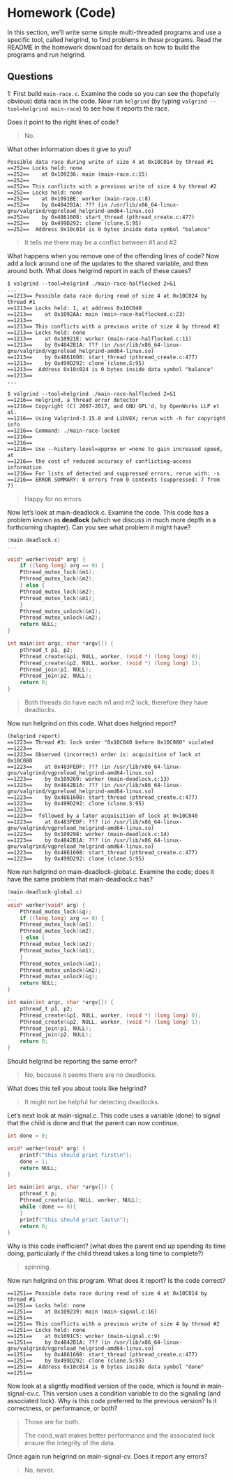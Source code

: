 # Homework (Code)

In this section, we’ll write some simple multi-threaded programs and
use a specific tool, called helgrind, to find problems in these programs.
Read the README in the homework download for details on how to
build the programs and run helgrind.

## Questions

1: First build `main-race.c`. Examine the code so you can see the
(hopefully obvious) data race in the code. Now run `helgrind` (by
typing `valgrind --tool=helgrind main-race`) to see how it
reports the race. 

Does it point to the right lines of code? 

> No.

What other
information does it give to you?

```
Possible data race during write of size 4 at 0x10C014 by thread #1
==252== Locks held: none
==252==    at 0x109236: main (main-race.c:15)
==252==
==252== This conflicts with a previous write of size 4 by thread #2
==252== Locks held: none
==252==    at 0x1091BE: worker (main-race.c:8)
==252==    by 0x4842B1A: ??? (in /usr/lib/x86_64-linux-gnu/valgrind/vgpreload_helgrind-amd64-linux.so)
==252==    by 0x4861608: start_thread (pthread_create.c:477)
==252==    by 0x499D292: clone (clone.S:95)
==252==  Address 0x10c014 is 0 bytes inside data symbol "balance"
```

> It tells me there may be a conflict between #1 and #2

What happens when you remove one of the offending lines of code?
Now add a lock around one of the updates to the shared variable,
and then around both. What does helgrind report in each of these
cases?

```
$ valgrind --tool=helgrind ./main-race-halflocked 2>&1
...
==1213== Possible data race during read of size 4 at 0x10C024 by thread #1
==1213== Locks held: 1, at address 0x10C040
==1213==    at 0x1092AA: main (main-race-halflocked.c:23)
==1213==
==1213== This conflicts with a previous write of size 4 by thread #2
==1213== Locks held: none
==1213==    at 0x10921E: worker (main-race-halflocked.c:11)
==1213==    by 0x4842B1A: ??? (in /usr/lib/x86_64-linux-gnu/valgrind/vgpreload_helgrind-amd64-linux.so)
==1213==    by 0x4861608: start_thread (pthread_create.c:477)
==1213==    by 0x499D292: clone (clone.S:95)
==1213==  Address 0x10c024 is 0 bytes inside data symbol "balance"
==1213==
...

$ valgrind --tool=helgrind ./main-race-halflocked 2>&1
==1216== Helgrind, a thread error detector
==1216== Copyright (C) 2007-2017, and GNU GPL'd, by OpenWorks LLP et al.
==1216== Using Valgrind-3.15.0 and LibVEX; rerun with -h for copyright info
==1216== Command: ./main-race-locked
==1216==
==1216==
==1216== Use --history-level=approx or =none to gain increased speed, at
==1216== the cost of reduced accuracy of conflicting-access information
==1216== For lists of detected and suppressed errors, rerun with: -s
==1216== ERROR SUMMARY: 0 errors from 0 contexts (suppressed: 7 from 7)
```

> Happy for no errors.

Now let’s look at main-deadlock.c. Examine the code. This
code has a problem known as **deadlock** (which we discuss in much
more depth in a forthcoming chapter). Can you see what problem
it might have?

```c
(main-deadlock.c)
...

void* worker(void* arg) {
    if ((long long) arg == 0) {
	Pthread_mutex_lock(&m1);
	Pthread_mutex_lock(&m2);
    } else {
	Pthread_mutex_lock(&m2);
	Pthread_mutex_lock(&m1);
    }
    Pthread_mutex_unlock(&m1);
    Pthread_mutex_unlock(&m2);
    return NULL;
}

int main(int argc, char *argv[]) {
    pthread_t p1, p2;
    Pthread_create(&p1, NULL, worker, (void *) (long long) 0);
    Pthread_create(&p2, NULL, worker, (void *) (long long) 1);
    Pthread_join(p1, NULL);
    Pthread_join(p2, NULL);
    return 0;
}
```

> Both threads do have each m1 and m2 lock, therefore they have deadlocks.

Now run helgrind on this code. What does helgrind report?

```
(helgrind report)
==1223== Thread #3: lock order "0x10C040 before 0x10C080" violated
==1223==
==1223== Observed (incorrect) order is: acquisition of lock at 0x10C080
==1223==    at 0x483FEDF: ??? (in /usr/lib/x86_64-linux-gnu/valgrind/vgpreload_helgrind-amd64-linux.so)
==1223==    by 0x109269: worker (main-deadlock.c:13)
==1223==    by 0x4842B1A: ??? (in /usr/lib/x86_64-linux-gnu/valgrind/vgpreload_helgrind-amd64-linux.so)
==1223==    by 0x4861608: start_thread (pthread_create.c:477)
==1223==    by 0x499D292: clone (clone.S:95)
==1223==
==1223==  followed by a later acquisition of lock at 0x10C040
==1223==    at 0x483FEDF: ??? (in /usr/lib/x86_64-linux-gnu/valgrind/vgpreload_helgrind-amd64-linux.so)
==1223==    by 0x109298: worker (main-deadlock.c:14)
==1223==    by 0x4842B1A: ??? (in /usr/lib/x86_64-linux-gnu/valgrind/vgpreload_helgrind-amd64-linux.so)
==1223==    by 0x4861608: start_thread (pthread_create.c:477)
==1223==    by 0x499D292: clone (clone.S:95)
```

Now run helgrind on main-deadlock-global.c. Examine
the code; does it have the same problem that main-deadlock.c
has?

```c
(main-deadlock-global.c)
...
void* worker(void* arg) {
    Pthread_mutex_lock(&g);
    if ((long long) arg == 0) {
	Pthread_mutex_lock(&m1);
	Pthread_mutex_lock(&m2);
    } else {
	Pthread_mutex_lock(&m2);
	Pthread_mutex_lock(&m1);
    }
    Pthread_mutex_unlock(&m1);
    Pthread_mutex_unlock(&m2);
    Pthread_mutex_unlock(&g);
    return NULL;
}

int main(int argc, char *argv[]) {
    pthread_t p1, p2;
    Pthread_create(&p1, NULL, worker, (void *) (long long) 0);
    Pthread_create(&p2, NULL, worker, (void *) (long long) 1);
    Pthread_join(p1, NULL);
    Pthread_join(p2, NULL);
    return 0;
}

```

Should helgrind be reporting the same error? 

> No, because it seems there are no deadlocks.

What does this tell you about tools like helgrind?

> It might not be helpful for detecting deadlocks.

Let’s next look at main-signal.c. This code uses a variable (done)
to signal that the child is done and that the parent can now continue.

```c
int done = 0;

void* worker(void* arg) {
    printf("this should print first\n");
    done = 1;
    return NULL;
}

int main(int argc, char *argv[]) {
    pthread_t p;
    Pthread_create(&p, NULL, worker, NULL);
    while (done == 0){
    }
    printf("this should print last\n");
    return 0;
}

```

Why is this code inefficient? (what does the parent end up spending
its time doing, particularly if the child thread takes a long time
to complete?)

> spinning.

Now run helgrind on this program. What does it report? Is the
code correct?

```
==1251== Possible data race during read of size 4 at 0x10C014 by thread #1
==1251== Locks held: none
==1251==    at 0x109239: main (main-signal.c:16)
==1251==
==1251== This conflicts with a previous write of size 4 by thread #2
==1251== Locks held: none
==1251==    at 0x1091C5: worker (main-signal.c:9)
==1251==    by 0x4842B1A: ??? (in /usr/lib/x86_64-linux-gnu/valgrind/vgpreload_helgrind-amd64-linux.so)
==1251==    by 0x4861608: start_thread (pthread_create.c:477)
==1251==    by 0x499D292: clone (clone.S:95)
==1251==  Address 0x10c014 is 0 bytes inside data symbol "done"
==1251==
```

Now look at a slightly modified version of the code, which is found
in main-signal-cv.c. This version uses a condition variable to
do the signaling (and associated lock). Why is this code preferred
to the previous version? Is it correctness, or performance, or both?

> Those are for both.
>
> The cond_wait makes better performance and the associated lock ensure the integrity of the data.

Once again run helgrind on main-signal-cv. Does it report
any errors?

> No, never.